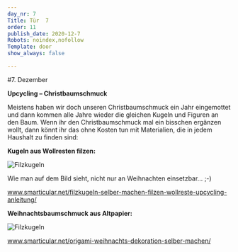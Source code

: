 ```yaml
---
day_nr: 7
Title: Tür  7
order: 11
publish_date: 2020-12-7
Robots: noindex,nofollow
Template: door
show_always: false

---
```



#7. Dezember

**Upcycling – Christbaumschmuck**

Meistens haben wir doch unseren Christbaumschmuck ein Jahr eingemottet und dann kommen alle Jahre wieder die gleichen Kugeln und Figuren an den Baum. 
Wenn ihr den Christbaumschmuck mal ein bisschen ergänzen wollt, dann könnt ihr das ohne Kosten tun mit Materialien, die in jedem Haushalt zu finden sind:

**Kugeln aus Wollresten filzen:**

![Filzkugeln](%assets_url%/pics/07/filzkugeln-filzen-wollreste-upcycling-1-fb.jpg)

Wie man auf dem Bild sieht, nicht nur an Weihnachten einsetzbar…   ;-)

<a target="_blank" href="https://www.smarticular.net/filzkugeln-selber-machen-filzen-wollreste-upcycling-anleitung/">www.smarticular.net/filzkugeln-selber-machen-filzen-wollreste-upcycling-anleitung/</a>


**Weihnachtsbaumschmuck aus Altpapier:**

![Filzkugeln](%assets_url%/pics/07/fb-origami-chritbaumschmuck-falten-1-1.jpg)

<a target="_blank" href="https://www.smarticular.net/origami-weihnachts-dekoration-selber-machen/">www.smarticular.net/origami-weihnachts-dekoration-selber-machen/</a>
